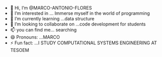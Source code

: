 - 👋 Hi, I’m @MARCO-ANTONIO-FLORES
- 👀 I’m interested in ... Immerse myself in the world of programming
- 🌱 I’m currently learning ...data structure
- 💞️ I’m looking to collaborate on ...code development for students
- 📫 you can find me... searching
- 😄 Pronouns: ...MARCO
- ⚡ Fun fact: ...I STUDY COMPUTATIONAL SYSTEMS ENGINEERING AT TESOEM

<!---
MARCO-ANTONIO-FLORES/MARCO-ANTONIO-FLORES is a ✨ special ✨ repository because its `README.md` (this file) appears on your GitHub profile.
You can click the Preview link to take a look at your changes.
--->
